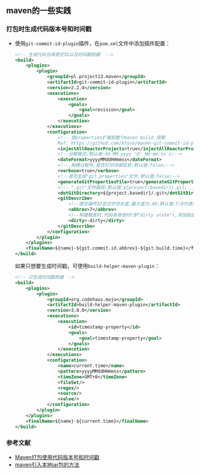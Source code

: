 ## maven的一些实践

### 打包时生成代码版本号和时间戳

* 使用```git-commit-id-plugin```插件，在```pom.xml```文件中添加插件配置：

  ```xml
  <!-- 生成代码仓库提交ID以及时间戳构建  -->
  <build>
      <plugins>
	      <plugin>
		      <groupId>pl.project13.maven</groupId>
			  <artifactId>git-commit-id-plugin</artifactId>
			  <version>2.2.4</version>
			  <executions>
			      <execution>
				      <goals>
					      <goal>revision</goal>
					  </goals>
				  </execution>
			  </executions>
			  <configuration>
			      <!-- 使properties扩展到整个maven bulid 周期
                  Ref: https://github.com/ktoso/maven-git-commit-id-plugin/issues/280 -->
				  <injectAllReactorProjects>true</injectAllReactorProjects>
				  <!--日期格式;默认值:dd.MM.yyyy '@' HH:mm:ss z;-->
				  <dateFormat>yyyyMMddHHmmss</dateFormat>
				  <!--,构建过程中,是否打印详细信息;默认值:false;-->
				  <verbose>true</verbose>
				  <!--是否生成"git.properties"文件;默认值:false;-->
				  <generateGitPropertiesFile>true</generateGitPropertiesFile>
				  <!-- ".git"文件路径;默认值:${project.basedir}/.git; ..表示上一级-->
				  <dotGitDirectory>${project.basedir}/.git</dotGitDirectory>
				  <gitDescribe>
				      <!--提交操作ID显式字符长度,最大值为:40;默认值:7;0代表特殊意义;-->
					  <abbrev>7</abbrev>
					  <!--构建触发时,代码有修改时(即"dirty state"),添加指定后缀;默认值:"";-->
					  <dirty>-dirty</dirty>
				  </gitDescribe>
			  </configuration>
		  </plugin>
	  </plugins>
	  <finalName>${name}-${git.commit.id.abbrev}-${git.build.time}</finalName>
  </build>
  ```

  如果只想要生成时间戳，可使用```build-helper-maven-plugin```：

  ```xml
  <!-- 只生成时间戳构建 -->
  <build>
      <plugins>
	      <plugin>
		      <groupId>org.codehaus.mojo</groupId>
			  <artifactId>build-helper-maven-plugin</artifactId>
			  <version>3.0.0</version>
			  <executions>
			      <execution>
				      <id>timestamp-property</id>
					  <goals>
					      <goal>timestamp-property</goal>
					  </goals>
				  </execution>
			  </executions>
			  <configuration>
			      <name>current.time</name>
				  <pattern>yyyyMMddHHmmss</pattern>
				  <timeZone>GMT+8</timeZone>
				  <fileSet/>
				  <regex/>
				  <source/>
				  <value/>
			  </configuration>
		  </plugin>
	  </plugins>
	  <finalName>${name}-${current.time}</finalName>
  </build>
  ```

### 参考文献

* [Maven打包使用代码版本号和时间戳](https://qinguan.github.io/2018/03/11/maven-package-with-version-and-timestamp/)
* [maven引入本地jar包的方法](https://cloud.tencent.com/developer/article/1510883)